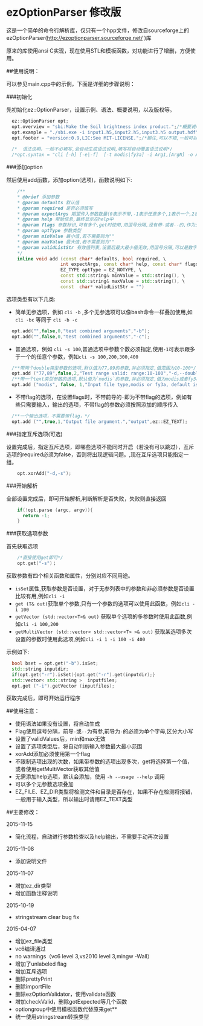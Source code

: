 # ezOptionParser  修改版

这是一个简单的命令行解析库，仅只有一个hpp文件，修改自sourceforge上的ezOptionParser(http://ezoptionparser.sourceforge.net/ )库

原来的库使用ansi C实现，现在使用STL和模板函数，对功能进行了增删，方便使用。

##使用说明：

可以参见main.cpp中的示例，下面是详细的步骤说明：

###初始化

先初始化ez::OptionParser，设置示例、语法、概要说明，以及版权等。

```cpp
  ez::OptionParser opt;
  opt.overview = "sbi:Make the Soil brightness index product.";/*概要说明,一般需要填写，简要介绍程序的作用*/
  opt.example = "./sbi.exe -i input1.h5,input2.h5,input3.h5 output.hdf";/*示例,可以不填*/
  opt.footer = "version:0.9,LIC:See MIT-LICENSE.";/*脚注,可以不填,一般可以在其中包含版权,开源协议等信息*/
  
  /*  语法说明，一般不必填写,会自动生成语法说明,填写将自动覆盖语法说明*/
  /*opt.syntax = "cli [-h] [-e|-f]  [-t modis|fy3a] -i Arg1,[ArgN] -o Arg";*/
```

###添加option

然后使用add函数，添加option(选项)，函数说明如下:

```cpp
    /**
    * @brief 添加参数
    * @param defaults 默认值
    * @param required 是否必须填写
    * @param expectArgs 期望传入参数数量(0表示不带,-1表示任意多个,1表示一个,2表示两个,以此类推,用逗号分隔)
    * @param help 帮助信息,最终显示在help中
    * @param flags 参数标识,可有多个,get时使用,用逗号分隔,没有带-或者--的,作为无标签的参数,传入时不需要带前导符,比如input,可以直接写"input",传的时候直接传文件名
    * @param optType 参数类型
    * @param minValue 最小值,若不需要则为""
    * @param maxValue 最大值,若不需要则为""
    * @param validListStr 有效值列表,设置后最大最小值无效,用逗号分隔,可以是数字或者单词,不需要则不指定或为""
    */
    inline void add (const char* defaults, bool required, \
                    int expectArgs, const char* help, const char* flags, \
                    EZ_TYPE optType = EZ_NOTYPE, \
                    const std::string& minValue = std::string(), \
                    const std::string& maxValue = std::string(), \
                    const  char* validListStr = "")
```

  选项类型有以下几类:
  
* 简单无参选项，例如 `cli -b` ,多个无参选项可以像bash命令一样叠加使用,如  `cli -bc` 等同于 `cli -b -c`
```cpp
  opt.add("",false,0,"test combined arguments","-b");
  opt.add("",false,0,"test combined arguments","-c");
```

* 普通选项，例如 `cli -s 100`,普通选项中参数个数必须指定,使用`-1`可表示跟多于一个的任意个参数，例如`cli -s 100,200,300,400`
```cpp
  /**带两个double类型参数的选项,默认值为77,89的参数,非必须指定,值范围为10-100*/
  opt.add ("77,89",false,2,"Test range valid: range:10-100","-d,--double",ez::EZ_DOUBLE,"10.0","100.0");
  /**带一个text类型参数的选项,默认值为`modis`的参数,非必须指定,值为modis或者fy3a*/
  opt.add ("modis", false, 1,"Input file type,modis or fy3a, default is modis.","-t,--type",ez::EZ_TEXT,"","","modis,fy3a");
```

* 不带flag的选项，在设置flags时，不带前导的`-`即为不带flag的选项，例如有些只需要输入，输出的选项，不带flag的参数必须按照添加的顺序传入
```cpp
  /**一个输出选项，不需要带flag，*/
  opt.add ("",true,1,"Output file argument.","output",ez::EZ_TEXT);
```

###指定互斥选项(可选)

设置完成后，指定互斥选项，即哪些选项不能同时开启（若没有可以跳过），互斥选项的required必须为false，否则将出现逻辑问题。,现在互斥选项只能指定一组。
```cpp
    opt.xorAdd("-d,-s");
```

###开始解析

全部设置完成后，即可开始解析,判断解析是否失败，失败则直接返回
```cpp
    if(!opt.parse (argc, argv)){
	  return -1;
    }
```

###获取选项参数

  首先获取选项
```cpp
    /*直接使用get即可*/
    opt.get("-s")；
```

  获取参数有四个相关函数和属性，分别对应不同用途。

  * `isSet`属性,获取参数是否设置，对于无参列表中的参数和非必须参数是否设置比较有用,例如`cli -i`
  * `get (T& out)`获取单个参数,只有一个参数的选项可以使用此函数，例如`cli -i 100`
  * `getVector (std::vector<T>& out)` 获取单个选项的多参数时使用此函数,例如`cli -i 100,200`
  * `getMultiVector (std::vector< std::vector<T> >& out)` 获取某选项多次设置的参数时使用此选项,例如`cli -i 1 -i 100 -i 400`

  示例如下:
```cpp
  bool bset = opt.get("-b").isSet;
  std::string inputdir;
  if(opt.get("-r").isSet){opt.get("-r").get(inputdir);}
  std::vector< std::string >  inputfiles;
  opt.get ("-i").getVector (inputfiles);
```

  获取完成后，即可开始运行程序

##使用注意：

* 使用语法如果没有设置，将自动生成
* Flag使用逗号分隔，前导`-`或`--`为有参,前导为`-`的必须为单个字母,区分大小写
* 设置了validValues后，min和max无效
* 设置了选项类型后，将自动判断输入参数最大最小范围
* xorAdd添加必须使用第一个flag
* 不限制选项出现的次数，如果带参数的选项出现多次，get将选择第一个值，或者使用getMultiVector获取其他值
* 无需添加help选项，默认会添加，使用 `-h --usage --help` 调用
* 可以多个无参数选项叠加
* EZ_FILE、EZ_DIR类型将检测文件和目录是否存在，如果不存在检测将报错，一般用于输入类型，所以输出时请用EZ_TEXT类型

##主要修改：

2015-11-15

* 简化流程，自动进行参数检查以及help输出，不需要手动再次设置

2015-11-08

* 添加说明文件

2015-11-07

* 增加ez_dir类型
* 增加函数注释说明

2015-10-19

* stringstream clear bug fix

2015-04-07

* 增加ez_file类型
* vc6编译通过
* no warnings（vc6 level 3,vs2010 level 3,mingw -Wall）
* 增加了unlabeled flag
* 增加互斥选项
* 删除prettyPrint
* 删除importFile
* 删除ezOptionValidator，使用validate函数
* 增加checkValid，删除gotExpected等几个函数
* optiongroup中使用模板函数代替原来get**
* 统一使用stringstream转换类型
